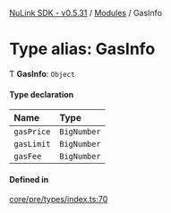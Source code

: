 [NuLink SDK - v0.5.31](../README.md) / [Modules](../modules.md) / GasInfo

# Type alias: GasInfo

Ƭ **GasInfo**: `Object`

#### Type declaration

| Name | Type |
| :------ | :------ |
| `gasPrice` | `BigNumber` |
| `gasLimit` | `BigNumber` |
| `gasFee` | `BigNumber` |

#### Defined in

[core/pre/types/index.ts:70](https://github.com/NuLink-network/nulink-sdk/blob/b71aeb1/src/core/pre/types/index.ts#L70)
